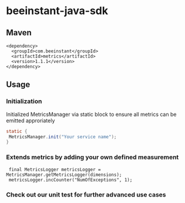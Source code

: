 # beeinstant-java-sdk

## Maven
```
<dependency>
  <groupId>com.beeinstant</groupId>
  <artifactId>metrics</artifactId>
  <version>1.1.1</version>
</dependency>
```

## Usage

### Initialization
Initialized MetricsManager via static block to ensure all metrics can be emitted approriately

```java
static {
 MetricsManager.init("Your service name");
}
```

### Extends metrics by adding your own defined measurement
```
 final MetricsLogger metricsLogger = MetricsManager.getMetricsLogger(dimensions);
 metricsLogger.incCounter("NumOfExceptions", 1);
```

### Check out our unit test for further advanced use cases

